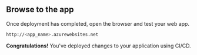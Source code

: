 ## Browse to the app

Once deployment has completed, open the browser and test your web app.

```bash
http://<app_name>.azurewebsites.net
```

**Congratulations!** You've deployed changes to your application using CI/CD.
